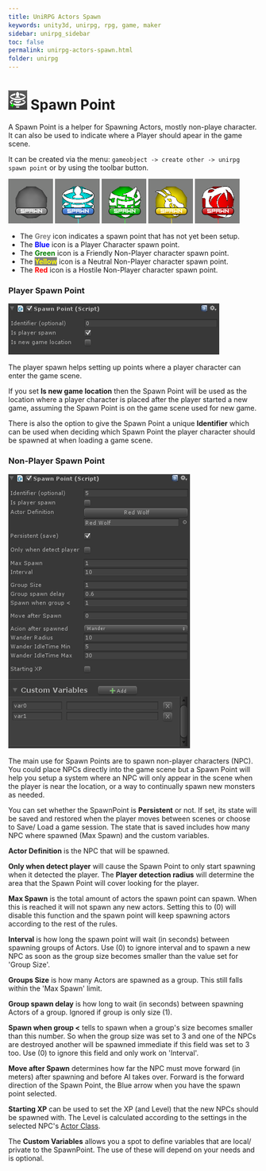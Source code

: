 ```yaml
---
title: UniRPG Actors Spawn
keywords: unity3d, unirpg, rpg, game, maker
sidebar: unirpg_sidebar
toc: false
permalink: unirpg-actors-spawn.html
folder: unirpg
---
```


[Patrol Path]: unirpg-actors-path.html
[Actor Class]: unirpg-database-classes.html#define

![](/img/unirpg/intro/tbutton4.png) Spawn Point
===========

A Spawn Point is a helper for Spawning Actors, mostly non-playe character. It can also be used to indicate where a Player should apear in the game scene.

It can be created via the menu: `gameobject -> create other -> unirpg spawn point` or by using the toolbar button.

![](/img/unirpg/actor/spawn1.png)
![](/img/unirpg/actor/spawn2.png)
![](/img/unirpg/actor/spawn3.png)
![](/img/unirpg/actor/spawn4.png)
![](/img/unirpg/actor/spawn5.png)

- The <font style="font-weight:bold;color:grey">Grey</font> icon indicates a spawn point that has not yet been setup.
- The <font style="font-weight:bold;color:blue">Blue</font> icon is a Player Character spawn point.
- The <font style="font-weight:bold;color:green">Green</font> icon is a Friendly Non-Player character spawn point.
- The <font style="font-weight:bold;color:yellow;background-color:grey">Yellow</font> icon is a Neutral Non-Player character spawn point.
- The <font style="font-weight:bold;color:red">Red</font> icon is a Hostile Non-Player character spawn point.

### Player Spawn Point ### 

![](/img/unirpg/actor/win9.png)

The player spawn helps setting up points where a player character can enter the game scene.

If you set **Is new game location** then the Spawn Point will be used as the location where a player character is placed after the player started a new game, assuming the Spawn Point is on the game scene used for new game.

There is also the option to give the Spawn Point a unique **Identifier** which can be used when deciding which Spawn Point the player character should be spawned at when loading a game scene. 

### Non-Player Spawn Point ### 

![](/img/unirpg/actor/win10.png)

The main use for Spawn Points are to spawn non-player characters (NPC). You could place NPCs directly into the game scene but a Spawn Point will help you setup a system where an NPC will only appear in the scene when the player is near the location, or a way to continually spawn new monsters as needed.

You can set whether the SpawnPoint is **Persistent** or not. If set, its state will be saved and restored when the player moves between scenes or choose to Save/ Load a game session. The state that is saved includes how many NPC where spawned (Max Spawn) and the custom variables.

**Actor Definition** is the NPC that will be spawned.

**Only when detect player** will cause the Spawn Point to only start spawning when it detected the player. The **Player detection radius** will determine the  area that the Spawn Point will cover looking for the player.

**Max Spawn** is the total amount of actors the spawn point can spawn. When this is reached it will not spawn any new actors. Setting this to (0) will disable this function and the spawn point will keep spawning actors according to the rest of the rules.

**Interval** is how long the spawn point will wait (in seconds) between spawning groups of Actors. Use (0) to ignore interval and to spawn a new NPC as soon as the group size becomes smaller than the value set for 'Group Size'.

**Groups Size** is how many Actors are spawned as a group. This still falls within the 'Max Spawn' limit.

**Group spawn delay** is how long to wait (in seconds) between spawning Actors of a group. Ignored if group is only size (1).

**Spawn when group <** tells to spawn when a group's size becomes smaller than this number. So when the group size was set to 3 and one of the NPCs are destroyed another will be spawned immediate if this field was set to 3 too. Use (0) to ignore this field and only work on 'Interval'.

**Move after Spawn** determines how far the NPC must move forward (in meters) after spawning and before AI takes over. Forward is the forward direction of the Spawn Point, the Blue arrow when you have the spawn point selected.

**Starting XP** can be used to set the XP (and Level) that the new NPCs should be spawned with. The Level is calculated according to the settings in the selected NPC's [Actor Class][].

The **Custom Variables** allows you a spot to define variables that are local/ private to the SpawnPoint. The use of these will depend on your needs and is optional.